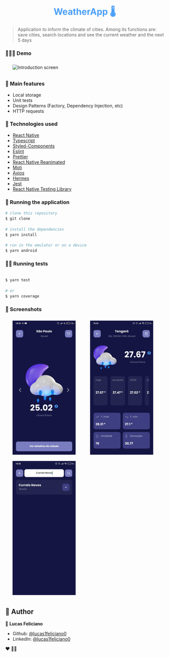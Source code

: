 <h1 align="center" style="color: #4B9FF8;">WeatherApp 🌡</h1>

> Application to inform the climate of cities. Among its functions are: save cities, search locations and see the current weather and the next 5 days

### 👨🏽‍💻 Demo

<img style="margin: 10px 23px" alt="Introduction screen" src=".github/demo/demo.gif" width="200" height="auto">

### 📲 Main features
- Local storage
- Unit tests
- Design Patterns (Factory, Dependency Injection, etc)
- HTTP requests


### :rocket: Technologies used

- [React Native](https://reactnative.dev/)
- [Typescript](https://www.typescriptlang.org/)
- [Styled-Components](https://styled-components.com/)
- [Eslint](https://eslint.org/)
- [Prettier](https://prettier.io/)
- [React Native Reanimated](https://docs.swmansion.com/react-native-reanimated/)
- [Moti](https://moti.fyi/)
- [Axios](https://axios-http.com/ptbr/docs/intro)
- [Hermes](https://reactnative.dev/docs/hermes)
- [Jest](https://jestjs.io/pt-BR/)
- [React Native Testing Library](https://callstack.github.io/react-native-testing-library/)


### 🧭 Running the application

```bash
# clone this repository
$ git clone

# install the dependencies
$ yarn install

# run in the emulator or on a device
$ yarn android

```
### 🔎🐛 Running tests

```bash

$ yarn test

# or
$ yarn coverage

```

### 📱 Screenshots

<div style="display: flex; flex-direction: row; flex-wrap: wrap">

<img style="margin: 10px 23px" alt="Introduction screen" src=".github/screenshots/home.jpeg" width="200" height="auto">

<img style="margin: 10px 23px" alt="Home" src=".github/screenshots/details.jpeg" width="200" height="auto">

<img style="margin: 10px 23px" alt="Quiz Configuration screen" src=".github/screenshots/search.jpeg" width="200" height="auto">

</div>

## 🧑 Author

👤 **Lucas Feliciano**

* Github: [@lucas1feliciano0](https://github.com/lucas1feliciano0)
* LinkedIn: [@lucas1feliciano0](https://linkedin.com/in/lucas1feliciano0)


❤️ 👋🏽